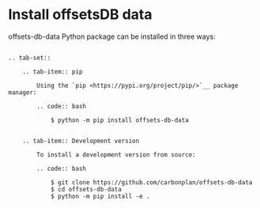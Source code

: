 # Install offsetsDB data

offsets-db-data Python package can be installed in three ways:

```{eval-rst}

.. tab-set::

    .. tab-item:: pip

        Using the `pip <https://pypi.org/project/pip/>`__ package manager:

        .. code:: bash

            $ python -m pip install offsets-db-data


    .. tab-item:: Development version

        To install a development version from source:

        .. code:: bash

            $ git clone https://github.com/carbonplan/offsets-db-data
            $ cd offsets-db-data
            $ python -m pip install -e .
```
